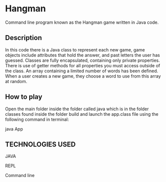 # Hangman
Command line program known as the Hangman game written in Java code.

## Description
In this code there is a Java class to represent each new game, game objects include attributes that hold the answer, 
and past letters the user has guessed. Classes are fully encapsulated, containing only private properties. There is use of 
getter methods for all properties you must access outside of the class. An array containing a limited number of words has 
been defined. When a user creates a new game, they choose a word to use from this array at random.

## How to play
Open the main folder inside the folder called java which is in the folder classes found inside the folder build and launch the app.class file using the following command in terminal:

java App

## TECHNOLOGIES USED

JAVA

REPL

Command line
